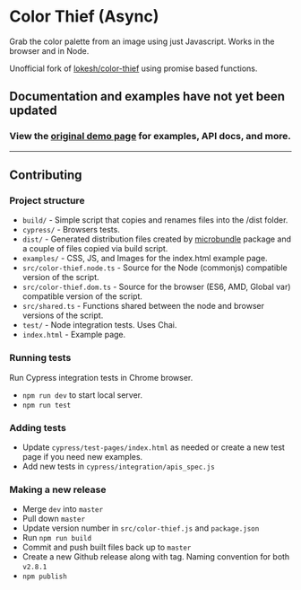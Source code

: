 
# Color Thief (Async)

Grab the color palette from an image using just Javascript.
Works in the browser and in Node.

Unofficial fork of [lokesh/color-thief](https://github.com/lokesh/color-thief) using promise based functions.

## Documentation and examples have not yet been updated

### View the [original demo page](https://lokeshdhakar.com/projects/color-thief/) for examples, API docs, and more. 

---

## Contributing

### Project structure

+ `build/` - Simple script that copies and renames files into the /dist folder.
+ `cypress/` - Browsers tests.
+ `dist/` - Generated distribution files created by [microbundle](https://github.com/developit/microbundle) package and a couple of files copied via build script. 
+ `examples/` - CSS, JS, and Images for the index.html example page.
+ `src/color-thief.node.ts` - Source for the Node (commonjs) compatible version of the script.
+ `src/color-thief.dom.ts` - Source for the browser (ES6, AMD, Global var) compatible version of the script.
+ `src/shared.ts` - Functions shared between the node and browser versions of the script.
+ `test/` - Node integration tests. Uses Chai.
+ `index.html` - Example page.

### Running tests

Run Cypress integration tests in Chrome browser.

- `npm run dev` to start local server.
- `npm run test`

### Adding tests

- Update `cypress/test-pages/index.html` as needed or create a new test page if you need new examples.
- Add new tests in `cypress/integration/apis_spec.js`

### Making a new release

- Merge `dev` into `master`
- Pull down `master`
- Update version number in `src/color-thief.js` and `package.json`
- Run `npm run build`
- Commit and push built files back up to `master`
- Create a new Github release along with tag. Naming convention for both ```v2.8.1```
- `npm publish`
